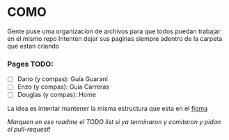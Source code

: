 # COMO

Gente puse uma organizacion de archivos para que todos puedan trabajar en el mismo repo
Intenten dejar sus paginas siempre adentro de la carpeta que estan criando


### Pages TODO:

- [ ] Dario (y compas): Guía Guaraní
- [ ] Enzo (y compas): Guia Carreras
- [ ] Douglas (y compas): Home

La idea es intentar mantener la misma estructura que esta en el [figma](https://www.figma.com/file/T1mhPOGDN0s0xhyORR0A7r/COMO?node-id=0%3A1)

*Marquen en ese readme el TODO list si ya terminaron y comitaron y pidan el pull-request*!